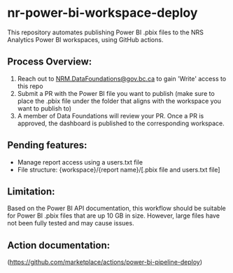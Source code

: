 # nr-power-bi-workspace-deploy
This repository automates publishing Power BI .pbix files to the NRS Analytics Power BI workspaces, using GitHub actions.

## Process Overview: 
1. Reach out to NRM.DataFoundations@gov.bc.ca to gain 'Write' access to this repo
2. Submit a PR with the Power BI file you want to publish (make sure to place the .pbix file under the folder that aligns with the workspace you want to publish to)
3. A member of Data Foundations will review your PR. Once a PR is approved, the dashboard is published to the corresponding workspace.

## Pending features: 
- Manage report access using a users.txt file
- File structure: {workspace}/{report name}/[.pbix file and users.txt file]

## Limitation: 
Based on the Power BI API documentation, this workflow should be suitable for Power BI .pbix files that are up 10 GB in size. However, large files have not been fully tested and may cause issues. 

## Action documentation: 
(https://github.com/marketplace/actions/power-bi-pipeline-deploy)
